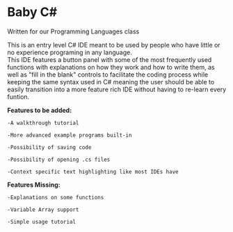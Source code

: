 # Baby C#
Written for our Programming Languages class

This is an entry level C# IDE meant to be used by people who have little or no experience programing in any language.  
This IDE features a button panel with some of the most frequently used functions with explanations on how they work and how to write them, as well as "fill in the blank" controls to facilitate the coding process while keeping the same syntax used in C# meaning the user should be able to easily transition into a more feature rich IDE without having to re-learn every funtion.  

**Features to be added:**

	-A walkthrough tutorial 
	
	-More advanced example programs built-in
	
	-Possibility of saving code
	
	-Possibility of opening .cs files
	
	-Context specific text highlighting like most IDEs have

**Features Missing:**

	-Explanations on some functions
	
	-Variable Array support
	
	-Simple usage tutorial



